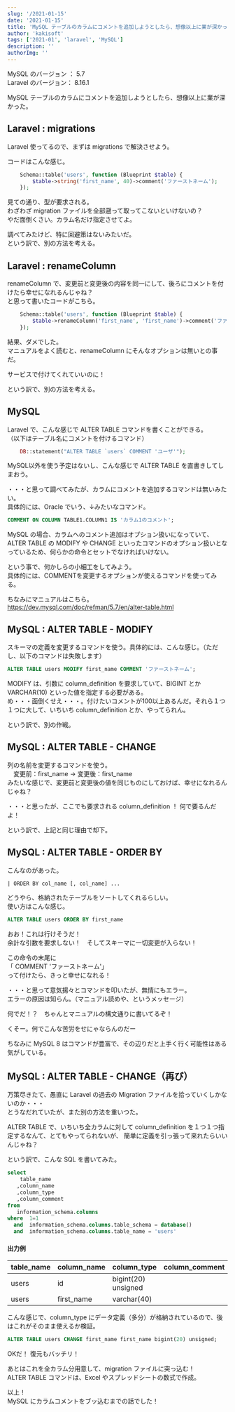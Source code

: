 ```yaml
---
slug: '/2021-01-15'
date: '2021-01-15'
title: 'MySQL テーブルのカラムにコメントを追加しようとしたら、想像以上に業が深かった。'
author: 'kakisoft'
tags: ['2021-01', 'laravel', 'MySQL']
description: ''
authorImg: ''
---
```


MySQL のバージョン ： 5.7  
Laravel のバージョン： 8.16.1  

MySQL テーブルのカラムにコメントを追加しようとしたら、想像以上に業が深かった。  


## Laravel : migrations
Laravel 使ってるので、まずは migrations で解決させよう。  

コードはこんな感じ。  
```php
    Schema::table('users', function (Blueprint $table) {
        $table->string('first_name', 40)->comment('ファーストネーム');
    });
```
見ての通り、型が要求される。  
わざわざ migration ファイルを全部遡って取ってこないといけないの？  
やだ面倒くさい。カラム名だけ指定させてよ。  

調べてみたけど、特に回避策はないみたいだ。  
という訳で、別の方法を考える。  


## Laravel : renameColumn
renameColumn で、変更前と変更後の内容を同一にして、後ろにコメントを付けたら幸せになれるんじゃね？  
と思って書いたコードがこちら。  
```php
    Schema::table('users', function (Blueprint $table) {
        $table->renameColumn('first_name', 'first_name')->comment('ファーストネーム');
    });
```
結果、ダメでした。  
マニュアルをよく読むと、renameColumn にそんなオプションは無いとの事だ。  

サービスで付けてくれていいのに！  

という訳で、別の方法を考える。  


## MySQL
Laravel で、こんな感じで ALTER TABLE コマンドを書くことができる。  
（以下はテーブル名にコメントを付けるコマンド）
```php
    DB::statement("ALTER TABLE `users` COMMENT 'ユーザ'");
```
MySQL以外を使う予定はないし、こんな感じで ALTER TABLE を直書きしてしまおう。  

・・・と思って調べてみたが、カラムにコメントを追加するコマンドは無いみたい。  
具体的には、Oracle でいう、↓みたいなコマンド。
```sql
COMMENT ON COLUMN TABLE1.COLUMN1 IS 'カラム1のコメント';
```

MySQL の場合、カラムへのコメント追加はオプション扱いになっていて、ALTER TABLE の MODIFY や CHANGE といったコマンドのオプション扱いとなっているため、何らかの命令とセットでなければいけない。  

という事で、何かしらの小細工をしてみよう。  
具体的には、COMMENTを変更するオプションが使えるコマンドを使ってみる。  

ちなみにマニュアルはこちら。  
<https://dev.mysql.com/doc/refman/5.7/en/alter-table.html>  


## MySQL : ALTER TABLE - MODIFY 
スキーマの定義を変更するコマンドを使う。具体的には、こんな感じ。（ただし、以下のコマンドは失敗します）
```sql
ALTER TABLE users MODIFY first_name COMMENT 'ファーストネーム';
```
MODIFY は、引数に column_definition を要求していて、BIGINT とか VARCHAR(10) といった値を指定する必要がある。  
め・・・面倒くせえ・・・。付けたいコメントが100以上あるんだ。それら１つ１つに大して、いちいち column_definition とか、やってられん。  

という訳で、別の作戦。


## MySQL : ALTER TABLE - CHANGE
列の名前を変更するコマンドを使う。  
　変更前：first_name → 変更後：first_name  
みたいな感じで、変更前と変更後の値を同じものにしておけば、幸せになれるんじゃね？  

・・・と思ったが、ここでも要求される column_definition ！
何で要るんだよ！  

という訳で、上記と同じ理由で却下。


## MySQL : ALTER TABLE - ORDER BY
こんなのがあった。
```
| ORDER BY col_name [, col_name] ...
```
どうやら、格納されたテーブルをソートしてくれるらしい。  
使い方はこんな感じ。  
```sql
ALTER TABLE users ORDER BY first_name
```
おお！これは行けそうだ！  
余計な引数を要求しない！　そしてスキーマに一切変更が入らない！  

この命令の末尾に  
「 COMMENT 'ファーストネーム'」  
って付けたら、きっと幸せになれる！

・・・と思って意気揚々とコマンドを叩いたが、無情にもエラー。  
エラーの原因は知らん。（マニュアル読めや、というメッセージ）  

何でだ！？　ちゃんとマニュアルの構文通りに書いてるぞ！  

くそー。何でこんな苦労をせにゃならんのだー  

ちなみに MySQL 8 はコマンドが豊富で、その辺りだと上手く行く可能性はある気がしている。  


## MySQL : ALTER TABLE - CHANGE（再び）
万策尽きたて、愚直に Laravel の過去の Migration ファイルを拾っていくしかないのか・・・  
とうなだれていたが、また別の方法を重いつた。  

ALTER TABLE で、いちいち全カラムに対して column_definition を１つ１つ指定するなんて、とてもやってられないが、
簡単に定義を引っ張って来れたらいいんじゃね？  

という訳で、こんな SQL を書いてみた。  

```sql
select
    table_name
   ,column_name
   ,column_type
   ,column_comment
from
   information_schema.columns
where  1=1
  and  information_schema.columns.table_schema = database()
  and  information_schema.columns.table_name = 'users'
```

#### 出力例

|  table_name  |  column_name  |  column_type          |  column_comment  |
|:-------------|:--------------|:----------------------|:-----------------|
|  users       |  id           |  bigint(20) unsigned  |                  |
|  users       |  first_name   |  varchar(40)          |                  |


こんな感じで、column_type にデータ定義（多分）が格納されているので、後はこれがそのまま使えるか検証。  


```sql
ALTER TABLE users CHANGE first_name first_name bigint(20) unsigned;
```
OKだ！  復元もバッチリ！  

あとはこれを全カラム分用意して、migration ファイルに突っ込む！  
ALTER TABLE コマンドは、Excel やスプレッドシートの数式で作成。  

以上！  
MySQL にカラムコメントをブッ込むまでの話でした！

